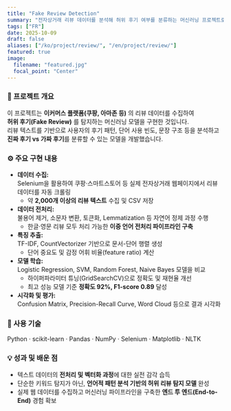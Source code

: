 ```yaml
---
title: "Fake Review Detection"
summary: "전자상거래 리뷰 데이터를 분석해 허위 후기 여부를 분류하는 머신러닝 프로젝트로, 실제 리뷰 데이터를 크롤링하고 텍스트 기반 특징을 활용해 분류 모델을 구축하였습니다."
tags: ["FR"]
date: 2025-10-09
draft: false
aliases: ["/ko/project/review/", "/en/project/review/"]
featured: true
image:
  filename: "featured.jpg"
  focal_point: "Center"
---
```


### 🧠 프로젝트 개요  
이 프로젝트는 **이커머스 플랫폼(쿠팡, 아마존 등)** 의 리뷰 데이터를 수집하여  
**허위 후기(Fake Review)** 를 탐지하는 머신러닝 모델을 구현한 것입니다.  
리뷰 텍스트를 기반으로 사용자의 후기 패턴, 단어 사용 빈도, 문장 구조 등을 분석하고  
**진짜 후기 vs 가짜 후기**를 분류할 수 있는 모델을 개발했습니다.

### ⚙️ 주요 구현 내용  
- **데이터 수집:**  
  Selenium을 활용하여 쿠팡·스마트스토어 등 실제 전자상거래 웹페이지에서 리뷰 데이터를 자동 크롤링  
  - 약 **2,000개 이상의 리뷰 텍스트** 수집 및 CSV 저장  
- **데이터 전처리:**  
  불용어 제거, 소문자 변환, 토큰화, Lemmatization 등 자연어 정제 과정 수행  
  - 한글·영문 리뷰 모두 처리 가능한 **이중 언어 전처리 파이프라인 구축**
- **특징 추출:**  
  TF-IDF, CountVectorizer 기반으로 문서-단어 행렬 생성  
  - 단어 중요도 및 감정 어휘 비율(feature ratio) 계산  
- **모델 학습:**  
  Logistic Regression, SVM, Random Forest, Naive Bayes 모델을 비교  
  - 하이퍼파라미터 튜닝(GridSearchCV)으로 정확도 및 재현율 개선  
  - 최고 성능 모델 기준 **정확도 92%, F1-score 0.89** 달성  
- **시각화 및 평가:**  
  Confusion Matrix, Precision-Recall Curve, Word Cloud 등으로 결과 시각화

### 🧩 사용 기술  
Python · scikit-learn · Pandas · NumPy · Selenium · Matplotlib · NLTK

### 💡 성과 및 배운 점  
- 텍스트 데이터의 **전처리 및 벡터화 과정**에 대한 실전 감각 습득  
- 단순한 키워드 탐지가 아닌, **언어적 패턴 분석 기반의 허위 리뷰 탐지 모델** 완성  
- 실제 웹 데이터를 수집하고 머신러닝 파이프라인을 구축한 **엔드 투 엔드(End-to-End)** 경험 확보
